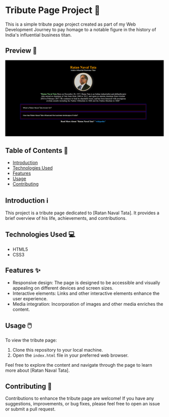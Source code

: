 
# Tribute Page Project 🌟

This is a simple tribute page project created as part of my Web Development Journey to pay homage to a notable figure in the history of India's influential business titan.

## Preview 📸

![Tribute Page Preview](Preview.png)

## Table of Contents 📝

- [Introduction](#introduction)
- [Technologies Used](#technologies-used)
- [Features](#features)
- [Usage](#usage)
- [Contributing](#contributing)


## Introduction ℹ️

This project is a tribute page dedicated to [Ratan Naval Tata]. It provides a brief overview of his life, achievements, and contributions.

## Technologies Used 💻

- HTML5
- CSS3

## Features ✨

- Responsive design: The page is designed to be accessible and visually appealing on different devices and screen sizes.
- Interactive elements: Links and other interactive elements enhance the user experience.
- Media integration: Incorporation of images and other media enriches the content.

## Usage 🖱️

To view the tribute page:

1. Clone this repository to your local machine.
2. Open the `index.html` file in your preferred web browser.

Feel free to explore the content and navigate through the page to learn more about [Ratan Naval Tata].


## Contributing 🤝

Contributions to enhance the tribute page are welcome! If you have any suggestions, improvements, or bug fixes, please feel free to open an issue or submit a pull request.
